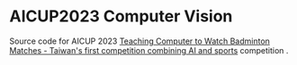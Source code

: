 # AICUP2023 Computer Vision

Source code for AICUP 2023 [Teaching Computer to Watch Badminton Matches - Taiwan's first competition combining AI and sports](https://aidea-web.tw/topic/cbea66cc-a993-4be8-933d-1aa9779001f8) competition .

